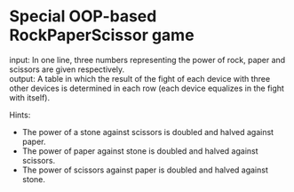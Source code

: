 # Special OOP-based RockPaperScissor game
input: In one line, three numbers representing the power of rock, paper and scissors are given respectively.  
output: A table in which the result of the fight of each device with three other devices is determined in each row (each device equalizes in the fight with itself).  

Hints:  
* The power of a stone against scissors is doubled and halved against paper.  
* The power of paper against stone is doubled and halved against scissors.  
* The power of scissors against paper is doubled and halved against stone.

